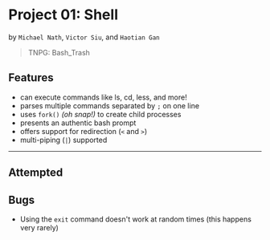 # Project 01: Shell
by `Michael Nath`, `Victor Siu`, and `Haotian Gan` 
> TNPG: Bash_Trash
## Features
* can execute commands like ls, cd, less, and more!
* parses multiple commands separated by `;` on one line
* uses `fork()` *(oh snap!)* to create child processes
* presents an authentic bash prompt
* offers support for redirection (`<` and `>`) 
* multi-piping (`|`) supported
---
## Attempted



## Bugs
* Using the `exit` command doesn't work at random times (this happens very rarely)